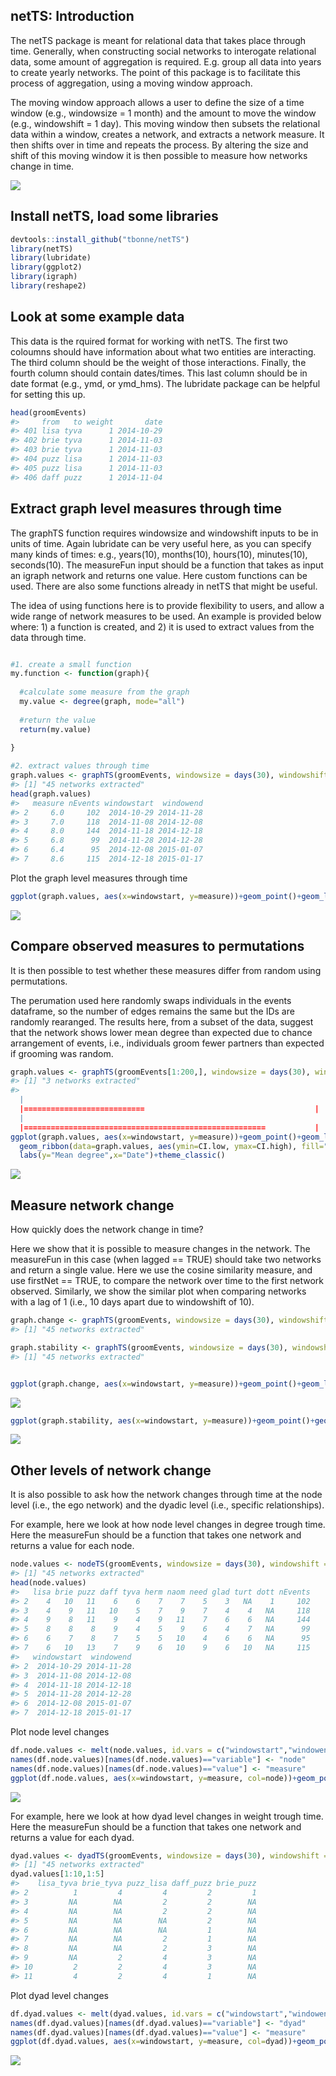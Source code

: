 

netTS: Introduction
------------

The netTS package is meant for relational data that takes place through time. Generally, when constructing social networks to interogate relational data, some amount of aggregation is required. E.g. group all data into years to create yearly networks. The point of this package is to facilitate this process of aggregation, using a moving window approach.

The moving window approach allows a user to define the size of a time window (e.g., windowsize = 1 month) and the amount to move the window (e.g., windowshift = 1 day). This moving window then subsets the relational data within a window, creates a network, and extracts a network measure. It then shifts over in time and repeats the process. By altering the size and shift of this moving window it is then possible to measure how networks change in time.

  
![](inst/readme_figs/diag_movingWindow.png)
  

Install netTS, load some libraries
----------------------------------

``` r
devtools::install_github("tbonne/netTS")
library(netTS)
library(lubridate)
library(ggplot2)
library(igraph)
library(reshape2)
```


Look at some example data
-------------------------

This data is the rquired format for working with netTS. The first two coloumns should have information about what two entities are interacting. The third column should be the weight of those interactions. Finally, the fourth column should contain dates/times. This last column should be in date format (e.g., ymd, or ymd\_hms). The lubridate package can be helpful for setting this up.

``` r
head(groomEvents)
#>     from   to weight       date
#> 401 lisa tyva      1 2014-10-29
#> 402 brie tyva      1 2014-11-03
#> 403 brie tyva      1 2014-11-03
#> 404 puzz lisa      1 2014-11-03
#> 405 puzz lisa      1 2014-11-03
#> 406 daff puzz      1 2014-11-04
```

Extract graph level measures through time
------------------------------------------

The graphTS function requires windowsize and windowshift inputs to be in units of time. Again lubridate can be very useful here, as you can specify many kinds of times: e.g., years(10), months(10), hours(10), minutes(10), seconds(10). The measureFun input should be a function that takes as input an igraph network and returns one value. Here custom functions can be used. There are also some functions already in netTS that might be useful.

The idea of using functions here is to provide flexibility to users, and allow a wide range of network measures to be used. An example is provided below where: 1) a function is created, and 2) it is used to extract values from the data through time.

``` r

#1. create a small function
my.function <- function(graph){
  
  #calculate some measure from the graph
  my.value <- degree(graph, mode="all")
  
  #return the value 
  return(my.value)
  
}

#2. extract values through time
graph.values <- graphTS(groomEvents, windowsize = days(30), windowshift = days(10), measureFun = my.function, directed=TRUE)
#> [1] "45 networks extracted"
head(graph.values)
#>   measure nEvents windowstart  windowend
#> 2     6.0     102  2014-10-29 2014-11-28
#> 3     7.0     118  2014-11-08 2014-12-08
#> 4     8.0     144  2014-11-18 2014-12-18
#> 5     6.8      99  2014-11-28 2014-12-28
#> 6     6.4      95  2014-12-08 2015-01-07
#> 7     8.6     115  2014-12-18 2015-01-17
```

Plot the graph level measures through time

``` r
ggplot(graph.values, aes(x=windowstart, y=measure))+geom_point()+geom_line()+labs(y="Mean degree",x="Date")+theme_classic()
```

![](inst/readme_figs/unnamed-chunk-4-1.png)


Compare observed measures to permutations
------------------------------------------

It is then possible to test whether these measures differ from random using permutations.

The perumation used here randomly swaps individuals in the events dataframe, so the number of edges remains the same but the IDs are randomly rearanged. The results here, from a subset of the data, suggest that the network shows lower mean degree than expected due to chance arrangement of events, i.e., individuals groom fewer partners than expected if grooming was random.

``` r
graph.values <- graphTS(groomEvents[1:200,], windowsize = days(30), windowshift = days(10), measureFun = degree_mean, directed=TRUE, nperm = 1000)
#> [1] "3 networks extracted"
#> 
  |                                                                       
  |===========================                                      |  42%
  |                                                                       
  |======================================================           |  83%
ggplot(graph.values, aes(x=windowstart, y=measure))+geom_point()+geom_line()+
  geom_ribbon(data=graph.values, aes(ymin=CI.low, ymax=CI.high), fill="red", alpha=0.2)+
  labs(y="Mean degree",x="Date")+theme_classic()
```

![](inst/readme_figs/unnamed-chunk-5-1.png)

Measure network change
------------------------------------------

How quickly does the network change in time?

Here we show that it is possible to measure changes in the network. The measureFun in this case (when lagged == TRUE) should take two networks and return a single value. Here we use the cosine similarity measure, and use firstNet == TRUE, to compare the network over time to the first network observed. Similarly, we show the similar plot when comparing networks with a lag of 1 (i.e., 10 days apart due to windowshift of 10).

``` r
graph.change <- graphTS(groomEvents, windowsize = days(30), windowshift = days(10), measureFun = cosine_between_graphs, directed=TRUE, lagged = TRUE, firstNet = TRUE)
#> [1] "45 networks extracted"

graph.stability <- graphTS(groomEvents, windowsize = days(30), windowshift = days(10), measureFun = cosine_between_graphs, directed=TRUE, lagged = TRUE, lag = 1)
#> [1] "45 networks extracted"


ggplot(graph.change, aes(x=windowstart, y=measure))+geom_point()+geom_line()+labs(y="Network change from start (cosine)",x="Date")+theme_classic()
```

![](inst/readme_figs/unnamed-chunk-6-1.png)

``` r
ggplot(graph.stability, aes(x=windowstart, y=measure))+geom_point()+geom_line()+labs(y="Network stability (cosine)",x="Date")+theme_classic()
```

![](inst/readme_figs/unnamed-chunk-6-2.png)

Other levels of network change
------------------------------

It is also possible to ask how the network changes through time at the node level (i.e., the ego network) and the dyadic level (i.e., specific relationships).

For example, here we look at how node level changes in degree trough time. Here the measureFun should be a function that takes one network and returns a value for each node.

``` r
node.values <- nodeTS(groomEvents, windowsize = days(30), windowshift = days(10), measureFun = degree, directed=TRUE)
#> [1] "45 networks extracted"
head(node.values)
#>   lisa brie puzz daff tyva herm naom need glad turt dott nEvents
#> 2    4   10   11    6    6    7    7    5    3   NA    1     102
#> 3    4    9   11   10    5    7    9    7    4    4   NA     118
#> 4    9    8   11    9    4    9   11    7    6    6   NA     144
#> 5    8    8    8    9    4    5    9    6    4    7   NA      99
#> 6    6    7    8    7    5    5   10    4    6    6   NA      95
#> 7    6   10   13    7    9    6   10    9    6   10   NA     115
#>   windowstart  windowend
#> 2  2014-10-29 2014-11-28
#> 3  2014-11-08 2014-12-08
#> 4  2014-11-18 2014-12-18
#> 5  2014-11-28 2014-12-28
#> 6  2014-12-08 2015-01-07
#> 7  2014-12-18 2015-01-17
```

Plot node level changes

``` r
df.node.values <- melt(node.values, id.vars = c("windowstart","windowend", "nEvents" ))
names(df.node.values)[names(df.node.values)=="variable"] <- "node"
names(df.node.values)[names(df.node.values)=="value"] <- "measure"
ggplot(df.node.values, aes(x=windowstart, y=measure, col=node))+geom_point()+geom_line() + theme_classic() + labs(y="Mean degree",x="Date")
```

![](inst/readme_figs/unnamed-chunk-8-1.png)

For example, here we look at how dyad level changes in weight trough time. Here the measureFun should be a function that takes one network and returns a value for each dyad.

``` r
dyad.values <- dyadTS(groomEvents, windowsize = days(30), windowshift = days(10), measureFun = dyad_weight, directed=TRUE)
#> [1] "45 networks extracted"
dyad.values[1:10,1:5]
#>    lisa_tyva brie_tyva puzz_lisa daff_puzz brie_puzz
#> 2          1         4         4         2         1
#> 3         NA        NA         2         2        NA
#> 4         NA        NA         2         2        NA
#> 5         NA        NA        NA         2        NA
#> 6         NA        NA        NA         1        NA
#> 7         NA        NA         2         1        NA
#> 8         NA        NA         2         3        NA
#> 9         NA         2         4         3        NA
#> 10         2         2         4         3        NA
#> 11         4         2         4         1        NA
```

Plot dyad level changes

``` r
df.dyad.values <- melt(dyad.values, id.vars = c("windowstart","windowend", "nEvents" ))
names(df.dyad.values)[names(df.dyad.values)=="variable"] <- "dyad"
names(df.dyad.values)[names(df.dyad.values)=="value"] <- "measure"
ggplot(df.dyad.values, aes(x=windowstart, y=measure, col=dyad))+geom_point()+geom_line() + theme_classic() + labs(y="Weight",x="Date") + theme(legend.position="right",legend.text = element_text(size=6))
```

![](inst/readme_figs/unnamed-chunk-10-1.png)
